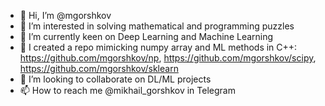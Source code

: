 - 👋 Hi, I’m @mgorshkov
- 👀 I’m interested in solving mathematical and programming puzzles
- 🌱 I’m currently keen on Deep Learning and Machine Learning
- 🤗 I created a repo mimicking numpy array and ML methods in C++: https://github.com/mgorshkov/np, https://github.com/mgorshkov/scipy, https://github.com/mgorshkov/sklearn
- 💞️ I’m looking to collaborate on DL/ML projects
- 📫 How to reach me @mikhail_gorshkov in Telegram

<!---
mgorshkov/mgorshkov is a ✨ special ✨ repository because its `README.md` (this file) appears on your GitHub profile.
You can click the Preview link to take a look at your changes.
--->
